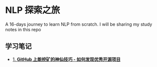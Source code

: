 # NLP 探索之旅
A 16-days journey to learn NLP from scratch. I will be sharing my study notes in this repo

## 学习笔记
- [1. **GitHub 上能挖矿的神仙技巧 - 如何发现优秀开源项目**](https://github.com/biaochenxuying/blog/issues/45)
